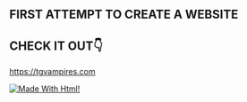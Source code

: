 
## FIRST ATTEMPT TO CREATE A WEBSITE 

## CHECK IT OUT👇

https://tgvampires.com


[![Made With Html!](https://badgen.net/badge/%20MADE-WITH%20/HTML/red)](https://g.co/kgs/eBFvHA)
